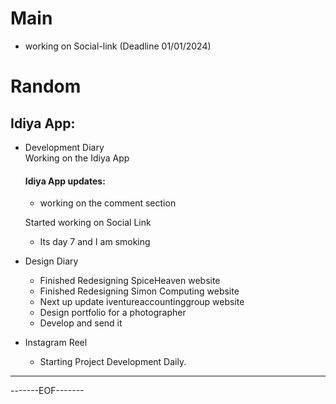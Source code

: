 # Main 

- working on Social-link (Deadline 01/01/2024)

# Random
## Idiya App:

- Development Diary  
    Working on the Idiya App
    #### Idiya App updates:
    - working on the comment section

    Started working on Social Link
    - Its day 7 and I am smoking


- Design Diary
    - Finished Redesigning SpiceHeaven website
    - Finished Redesigning Simon Computing website
    - Next up update iventureaccountinggroup website
    - Design portfolio for a photographer
    - Develop and send it

- Instagram Reel
    - Starting Project Development Daily.


--------------------------------------------------------


-------EOF-------



